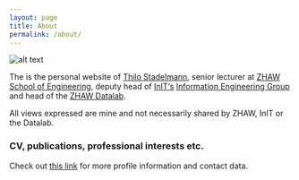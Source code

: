 ```yaml
---
layout: page
title: About
permalink: /about/
---
```


![alt text](https://stdm.github.io/images/thilo_sds2015.jpg "")

The is the personal website of [Thilo Stadelmann](http://www.zhaw.ch/=stdm), senior lecturer at [ZHAW](https://www.zhaw.ch/en/university/) [School of Engineering](https://www.zhaw.ch/en/engineering/), deputy head of [InIT‘s](https://www.zhaw.ch/en/engineering/institutes-centres/init/) [Information Engineering Group](https://www.zhaw.ch/de/engineering/institute-zentren/init/information-engineering/) and head of the [ZHAW Datalab](www.zhaw.ch/datalab).

All views expressed are mine and not necessarily shared by ZHAW, InIT or the Datalab.

### CV, publications, professional interests etc.

Check out [this link](http://www.zhaw.ch/=stdm) for more profile information and contact data.
